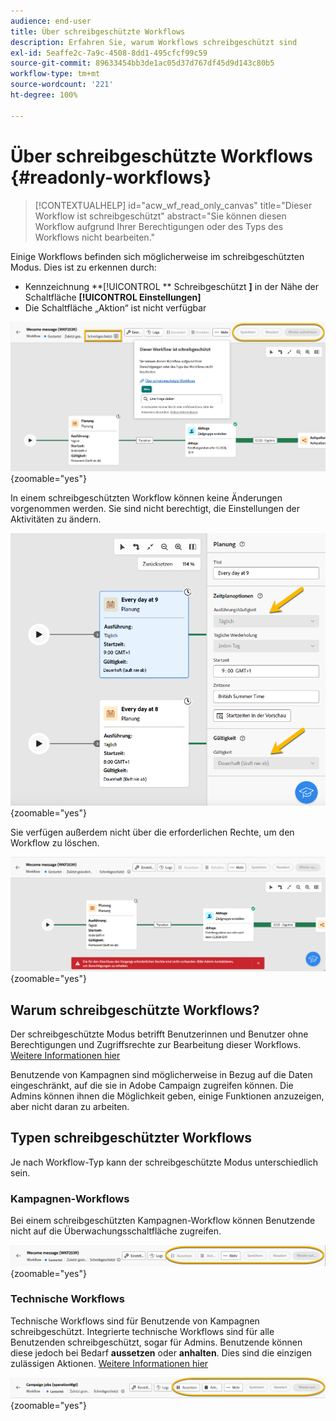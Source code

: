 ```yaml
---
audience: end-user
title: Über schreibgeschützte Workflows
description: Erfahren Sie, warum Workflows schreibgeschützt sind
exl-id: 5eaffe2c-7a9c-4508-8dd1-495cfcf99c59
source-git-commit: 89633454bb3de1ac05d37d767df45d9d143c80b5
workflow-type: tm+mt
source-wordcount: '221'
ht-degree: 100%

---
```


# Über schreibgeschützte Workflows {#readonly-workflows}

>[!CONTEXTUALHELP]
>id="acw_wf_read_only_canvas"
>title="Dieser Workflow ist schreibgeschützt"
>abstract="Sie können diesen Workflow aufgrund Ihrer Berechtigungen oder des Typs des Workflows nicht bearbeiten."

Einige Workflows befinden sich möglicherweise im schreibgeschützten Modus. Dies ist zu erkennen durch:

- Kennzeichnung **[!UICONTROL ** Schreibgeschützt **]** in der Nähe der Schaltfläche **[!UICONTROL Einstellungen]**
- Die Schaltfläche „Aktion“ ist nicht verfügbar

![](assets/readonly-workflow.png){zoomable="yes"}

In einem schreibgeschützten Workflow können keine Änderungen vorgenommen werden. Sie sind nicht berechtigt, die Einstellungen der Aktivitäten zu ändern.


![](assets/scheduler-readonly.png){zoomable="yes"}


Sie verfügen außerdem nicht über die erforderlichen Rechte, um den Workflow zu löschen.

![](assets/readonly-rights.png){zoomable="yes"}

## Warum schreibgeschützte Workflows?

Der schreibgeschützte Modus betrifft Benutzerinnen und Benutzer ohne Berechtigungen und Zugriffsrechte zur Bearbeitung dieser Workflows. [Weitere Informationen hier](../get-started/permissions.md)

Benutzende von Kampagnen sind möglicherweise in Bezug auf die Daten eingeschränkt, auf die sie in Adobe Campaign zugreifen können. Die Admins können ihnen die Möglichkeit geben, einige Funktionen anzuzeigen, aber nicht daran zu arbeiten.

## Typen schreibgeschützter Workflows

Je nach Workflow-Typ kann der schreibgeschützte Modus unterschiedlich sein.

### Kampagnen-Workflows

Bei einem schreibgeschützten Kampagnen-Workflow können Benutzende nicht auf die Überwachungsschaltfläche zugreifen.

![](assets/readonly-campaign-workflow.png){zoomable="yes"}

### Technische Workflows

Technische Workflows sind für Benutzende von Kampagnen schreibgeschützt.
Integrierte technische Workflows sind für alle Benutzenden schreibgeschützt, sogar für Admins. Benutzende können diese jedoch bei Bedarf **aussetzen** oder **anhalten**. Dies sind die einzigen zulässigen Aktionen. [Weitere Informationen hier](https://experienceleague.adobe.com/de/docs/campaign/automation/workflows/introduction/wf-type/technical-workflows)

![](assets/readonly-technical-workflow.png){zoomable="yes"}
